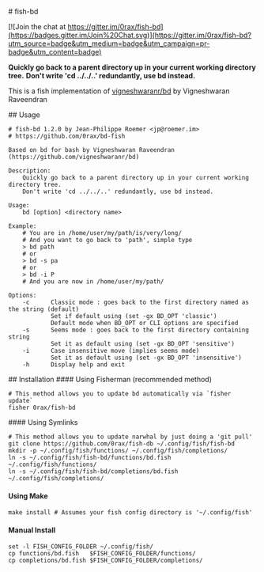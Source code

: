 # fish-bd

[![Join the chat at https://gitter.im/0rax/fish-bd](https://badges.gitter.im/Join%20Chat.svg)](https://gitter.im/0rax/fish-bd?utm_source=badge&utm_medium=badge&utm_campaign=pr-badge&utm_content=badge)

**Quickly go back to a parent directory up in your current working directory tree.**
**Don't write 'cd ../../..' redundantly, use bd instead.**

This is a fish implementation of [vigneshwaranr/bd](https://github.com/vigneshwaranr/bd) by Vigneshwaran Raveendran

## Usage
```
# fish-bd 1.2.0 by Jean-Philippe Roemer <jp@roemer.im>
# https://github.com/0rax/bd-fish

Based on bd for bash by Vigneshwaran Raveendran (https://github.com/vigneshwaranr/bd)

Description:
    Quickly go back to a parent directory up in your current working directory tree.
    Don't write 'cd ../../..' redundantly, use bd instead.

Usage:
    bd [option] <directory name>

Example:
    # You are in /home/user/my/path/is/very/long/
    # And you want to go back to 'path', simple type
    > bd path
    # or
    > bd -s pa
    # or
    > bd -i P
    # And you are now in /home/user/my/path/

Options:
    -c      Classic mode : goes back to the first directory named as the string (default)
            Set if default using (set -gx BD_OPT 'classic')
            Default mode when BD_OPT or CLI options are specified
    -s      Seems mode : goes back to the first directory containing string
            Set it as default using (set -gx BD_OPT 'sensitive')
    -i      Case insensitive move (implies seems mode)
            Set it as default using (set -gx BD_OPT 'insensitive')
    -h      Display help and exit
```

## Installation
#### Using Fisherman (recommended method)
```
# This method allows you to update bd automatically via `fisher update`
fisher 0rax/fish-bd
```

#### Using Symlinks
```
# This method allows you to update narwhal by just doing a 'git pull'
git clone https://github.com/0rax/fish-db ~/.config/fish/fish-bd
mkdir -p ~/.config/fish/functions/ ~/.config/fish/completions/
ln -s ~/.config/fish/fish-bd/functions/bd.fish   ~/.config/fish/functions/
ln -s ~/.config/fish/fish-bd/completions/bd.fish ~/.config/fish/completions/
```

#### Using Make
```
make install # Assumes your fish config directory is '~/.config/fish'
```

#### Manual Install
```
set -l FISH_CONFIG_FOLDER ~/.config/fish/
cp functions/bd.fish   $FISH_CONFIG_FOLDER/functions/
cp completions/bd.fish $FISH_CONFIG_FOLDER/completions/
```
